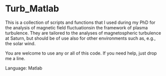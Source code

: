 # Turb_Matlab
This is a collection of scripts and functions that I used during my PhD for the analysis of magnetic field fluctuationsin the framework of plasma turbulence. 
They are tailored to the analyses of magnetospheric turbulence at Saturn, but should be of use also for other environments such as, e.g., the solar wind.

You are welcome to use any or all of this code. If you need help, just drop me a line.

Language: Matlab
